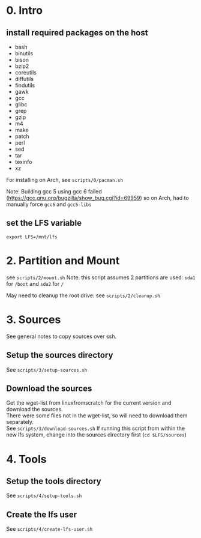# 0. Intro

## install required packages on the host

- bash
- binutils
- bison
- bzip2
- coreutils
- diffutils
- findutils
- gawk
- gcc
- glibc
- grep
- gzip
- m4
- make
- patch
- perl
- sed
- tar
- texinfo
- xz

For installing on Arch, see `scripts/0/pacman.sh`

Note: Building gcc 5 using gcc 6 failed (https://gcc.gnu.org/bugzilla/show_bug.cgi?id=69959) so on Arch, had to manually force `gcc5` and `gcc5-libs`

## set the LFS variable
`export LFS=/mnt/lfs`

# 2. Partition and Mount

see `scripts/2/mount.sh`
Note: this script assumes 2 partitions are used: `sda1` for `/boot` and `sda2` for `/`

May need to cleanup the root drive: see `scripts/2/cleanup.sh`

# 3. Sources

See general notes to copy sources over ssh.

## Setup the sources directory
See `scripts/3/setup-sources.sh`

## Download the sources
Get the wget-list from linuxfromscratch for the current version and download the sources.  
There were some files not in the wget-list, so will need to download them separately.  
See `scripts/3/download-sources.sh`
If running this script from within the new lfs system, change into the sources directory first (`cd $LFS/sources`)

# 4. Tools

## Setup the tools directory
See `scripts/4/setup-tools.sh`

## Create the lfs user
See `scripts/4/create-lfs-user.sh`
